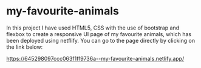 # my-favourite-animals

In this project I have used HTML5, CSS with the use of bootstrap and flexbox to create a responsive UI page of my favourite animals, which has been deployed using netflify. You can go to the page directly by clicking on the link below:

https://645298097ccc063f1ff9736a--my-favourite-animals.netlify.app/
